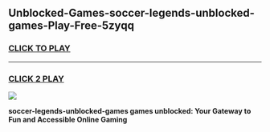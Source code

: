 
## Unblocked-Games-soccer-legends-unblocked-games-Play-Free-5zyqq
<h3>
<a href="https://premium76.site?title=soccer-legends-unblocked-games&ref=09A">CLICK TO PLAY</a></h3>
<hr>

<h3>
<a href="https://premium76.site?title=soccer-legends-unblocked-games&ref=09A">CLICK 2 PLAY</a>
  
</h3>

<a href="https://premium76.site?title=soccer-legends-unblocked-games&ref=09A"><img src="https://clearcache.store/games.png"></a>


**soccer-legends-unblocked-games games unblocked: Your Gateway to Fun and Accessible Online Gaming**

